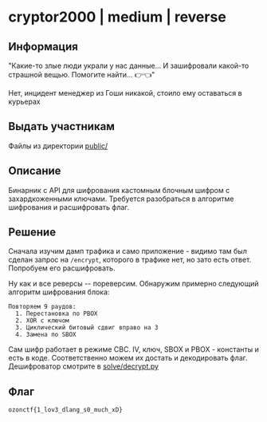 # cryptor2000 | medium | reverse

## Информация

"Какие-то злые люди украли у нас данные... И зашифровали какой-то страшной вещью. Помогите найти... 👉👈"

Нет, инцидент менеджер из Гоши никакой, стоило ему оставаться в курьерах

## Выдать участникам

Файлы из директории [public/](public/)

## Описание
Бинарник с API для шифрования кастомным блочным шифром с захардкоженными ключами. Требуется разобраться в алгоритме шифрования и расшифровать флаг.

## Решение
Cначала изучим дамп трафика и само приложение - видимо там был сделан запрос на `/encrypt`, которого в трафике нет, но зато есть ответ. Попробуем его расшифровать.

Ну как и все реверсы -- пореверсим. Обнаружим примерно следующий алгоритм шифрования блока:

```
Повторяем 9 раудов:
  1. Перестановка по PBOX
  2. XOR с ключом
  3. Циклический битовый сдвиг вправо на 3
  4. Замена по SBOX
```

Сам шифр работает в режиме CBC.
IV, ключ, SBOX и PBOX - константы и есть в коде. Соответственно можем их достать и декодировать флаг.
Дешифроватор смотрите в [solve/decrypt.py](./solve/decrypt.py)

## Флаг

`ozonctf{1_lov3_dlang_s0_much_xD}`
